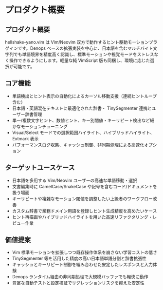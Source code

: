 # プロダクト概要

## プロダクト概要
hellshake-yano.vim は Vim/Neovim 双方で動作するヒント駆動モーションプラグインです。Denops ベースの拡張実装を中心に、日本語を含むマルチバイト文字列でも単語境界を精度高く認識し、標準モーションや視覚モードをストレスなく操作できるようにします。軽量な純 VimScript 版も同梱し、環境に応じた選択が可能です。

## コア機能
- 単語検出とヒント表示の自動化によるカーソル移動支援（連続ヒントループ含む）
- 日本語・英語混在テキストに最適化された辞書・ TinySegmenter 連携とユーザー辞書管理
- 単一/複数文字ヒント、数値ヒント、キー別閾値・キーリピート検出など細かなモーションチューニング
- Visual/Select モードでの選択範囲ハイライト、ハイブリッドハイライト、Extmark 表示
- パフォーマンスログ収集、キャッシュ制御、非同期処理による高速化オプション

## ターゲットユースケース
- 日本語を多用する Vim/Neovim ユーザーの高速な単語移動・選択
- 文書編集時に CamelCase/SnakeCase や記号を含むコード/ドキュメントを扱う場面
- キーリピートや複雑なモーション閾値を調整したい上級者のワークフロー改善
- カスタム辞書で業務ドメイン用語を登録しヒント生成精度を高めたいケース
- ヒント再描画やハイブリッドハイライトを用いた高速リファクタリング・レビュー作業

## 価値提案
- Vim 標準モーションを拡張しつつ既存操作体系を崩さない学習コストの低さ
- TinySegmenter 等を活用した精度の高い日本語単語分割と辞書拡張性
- キャッシュとキーリピート制御を組み合わせた安定したレスポンスと入力体験
- Denops ランタイム経由の非同期処理で大規模バッファでも軽快に動作
- 豊富な自動テストと設定検証でリグレッションリスクを抑えた安定性
